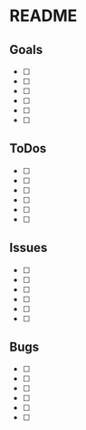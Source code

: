 # README


## Goals
- [ ] 
- [ ] 
- [ ] 
- [ ] 
- [ ] 
- [ ] 

## ToDos
- [ ] 
- [ ] 
- [ ] 
- [ ] 
- [ ] 
- [ ] 

## Issues
- [ ] 
- [ ] 
- [ ] 
- [ ] 
- [ ] 
- [ ] 

## Bugs
- [ ] 
- [ ] 
- [ ] 
- [ ] 
- [ ] 
- [ ] 
